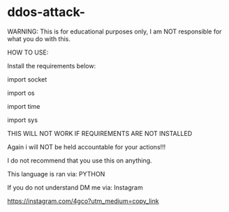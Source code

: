 # ddos-attack-

WARNING: This is for educational purposes only, I am NOT responsible for what you do with this.

HOW TO USE:

Install the requirements below:

import socket

import os

import time

import sys

THIS WILL NOT WORK IF REQUIREMENTS ARE NOT INSTALLED

Again i will NOT be held accountable for your actions!!!

I do not recommend that you use this on anything.


This language is ran via: PYTHON

If you do not understand DM me via: Instagram

https://instagram.com/4gco?utm_medium=copy_link
